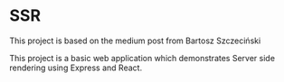 # SSR

This project is based on the medium post from Bartosz Szczeciński

This project is a basic web application which demonstrates Server side rendering using Express and React.